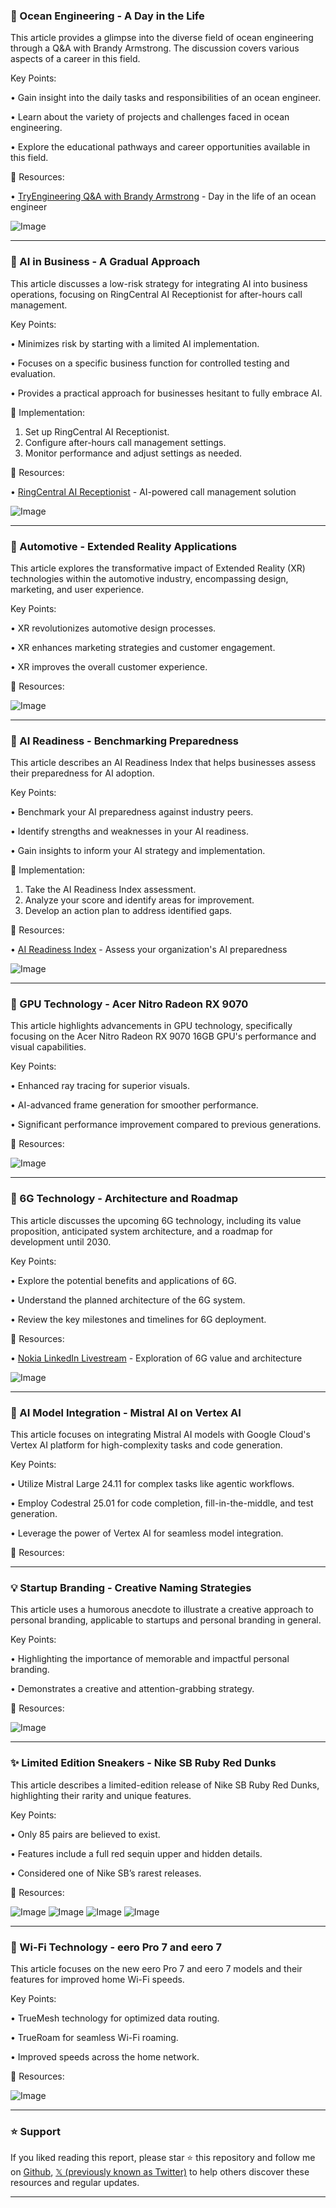 ### 🌊 Ocean Engineering - A Day in the Life

This article provides a glimpse into the diverse field of ocean engineering through a Q&A with Brandy Armstrong.  The discussion covers various aspects of a career in this field.

Key Points:

•  Gain insight into the daily tasks and responsibilities of an ocean engineer.


• Learn about the variety of projects and challenges faced in ocean engineering.


• Explore the educational pathways and career opportunities available in this field.


🔗 Resources:

• [TryEngineering Q&A with Brandy Armstrong](https://bit.ly/4hkt6ET) - Day in the life of an ocean engineer


![Image](https://pbs.twimg.com/media/GlsSDC_WsAAtEqC?format=jpg&name=small)


---
### 🤖 AI in Business - A Gradual Approach

This article discusses a low-risk strategy for integrating AI into business operations, focusing on RingCentral AI Receptionist for after-hours call management.

Key Points:

•  Minimizes risk by starting with a limited AI implementation.


•  Focuses on a specific business function for controlled testing and evaluation.


•  Provides a practical approach for businesses hesitant to fully embrace AI.


🚀 Implementation:

1. Set up RingCentral AI Receptionist.
2. Configure after-hours call management settings.
3. Monitor performance and adjust settings as needed.


🔗 Resources:

• [RingCentral AI Receptionist](https://ringcentr.al/3Dlk10G) - AI-powered call management solution


![Image](https://pbs.twimg.com/media/GlsRsoGWsAALrXa?format=jpg&name=small)


---
### 🤖 Automotive - Extended Reality Applications

This article explores the transformative impact of Extended Reality (XR) technologies within the automotive industry, encompassing design, marketing, and user experience.

Key Points:

•  XR revolutionizes automotive design processes.


•  XR enhances marketing strategies and customer engagement.


•  XR improves the overall customer experience.


🔗 Resources:

![Image](https://pbs.twimg.com/media/GlrRKLrWMAAZheO?format=jpg&name=small)


---
### 🤖 AI Readiness - Benchmarking Preparedness

This article describes an AI Readiness Index that helps businesses assess their preparedness for AI adoption.

Key Points:

•  Benchmark your AI preparedness against industry peers.


•  Identify strengths and weaknesses in your AI readiness.


•  Gain insights to inform your AI strategy and implementation.


🚀 Implementation:

1. Take the AI Readiness Index assessment.
2. Analyze your score and identify areas for improvement.
3. Develop an action plan to address identified gaps.


🔗 Resources:

• [AI Readiness Index](https://plrsg.ht/4itOXL2) - Assess your organization's AI preparedness


![Image](https://pbs.twimg.com/media/GlrTrPtW0AAa5l0?format=png&name=small)



---
### 🤖 GPU Technology - Acer Nitro Radeon RX 9070

This article highlights advancements in GPU technology, specifically focusing on the Acer Nitro Radeon RX 9070 16GB GPU's performance and visual capabilities.

Key Points:

• Enhanced ray tracing for superior visuals.


• AI-advanced frame generation for smoother performance.


• Significant performance improvement compared to previous generations.


🔗 Resources:


![Image](https://pbs.twimg.com/ext_tw_video_thumb/1899058983475843072/pu/img/UN88u_fFK0pURJ3z.jpg)


---
### 🤖 6G Technology - Architecture and Roadmap

This article discusses the upcoming 6G technology, including its value proposition, anticipated system architecture, and a roadmap for development until 2030.

Key Points:

•  Explore the potential benefits and applications of 6G.


•  Understand the planned architecture of the 6G system.


•  Review the key milestones and timelines for 6G deployment.


🔗 Resources:

• [Nokia LinkedIn Livestream](https://nokia.ly/3FrqJ5P) -  Exploration of 6G value and architecture


![Image](https://pbs.twimg.com/ext_tw_video_thumb/1899051491941285888/pu/img/AGTlbOMcyDY1x3cw.jpg)


---
### 🤖 AI Model Integration - Mistral AI on Vertex AI

This article focuses on integrating Mistral AI models with Google Cloud's Vertex AI platform for high-complexity tasks and code generation.

Key Points:

• Utilize Mistral Large 24.11 for complex tasks like agentic workflows.


• Employ Codestral 25.01 for code completion, fill-in-the-middle, and test generation.


• Leverage the power of Vertex AI for seamless model integration.



🔗 Resources:


---
### 💡 Startup Branding - Creative Naming Strategies

This article uses a humorous anecdote to illustrate a creative approach to personal branding, applicable to startups and personal branding in general.

Key Points:

•  Highlighting the importance of memorable and impactful personal branding.


•  Demonstrates a creative and attention-grabbing strategy.



🔗 Resources:


![Image](https://pbs.twimg.com/media/GlnbvEraUAAfGFN?format=jpg&name=small)


---
### ✨ Limited Edition Sneakers - Nike SB Ruby Red Dunks

This article describes a limited-edition release of Nike SB Ruby Red Dunks, highlighting their rarity and unique features.

Key Points:

•  Only 85 pairs are believed to exist.


•  Features include a full red sequin upper and hidden details.


•  Considered one of Nike SB’s rarest releases.



🔗 Resources:

![Image](https://pbs.twimg.com/media/GliCYSjXcAA7W5s?format=jpg&name=small)
![Image](https://pbs.twimg.com/media/GliCYSlWAAATpeI?format=jpg&name=small)
![Image](https://pbs.twimg.com/media/GliCYSlXkAASOV7?format=jpg&name=small)
![Image](https://pbs.twimg.com/media/GliCYSlXQAAkjeR?format=jpg&name=small)


---
### 🚀 Wi-Fi Technology - eero Pro 7 and eero 7

This article focuses on the new eero Pro 7 and eero 7 models and their features for improved home Wi-Fi speeds.

Key Points:

• TrueMesh technology for optimized data routing.


• TrueRoam for seamless Wi-Fi roaming.


• Improved speeds across the home network.


🔗 Resources:


![Image](https://pbs.twimg.com/ext_tw_video_thumb/1898159442736398336/pu/img/ob_QdRt0m25EWS6h.jpg)


---

### ⭐️ Support

If you liked reading this report, please star ⭐️ this repository and follow me on [Github](https://github.com/Drix10), [𝕏 (previously known as Twitter)](https://x.com/DRIX_10_) to help others discover these resources and regular updates.

---